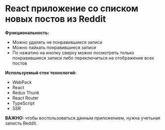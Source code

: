 # React приложение со списком новых постов из Reddit

**Функциональность:**

- Можно удалять не понравившиеся записи
- Можно лайкать понравившиеся записи
- По нажатию на кнопку сверху можно посмотреть только понравившиеся записи либо переключиться на отображение всех постов

**Используемый стек технологий:**

- WebPack
- React
- Redux Thunk
- React Router
- TypeScript
- SSR

**ВАЖНО:** чтобы воспользоваться данным приложением, нужна учетьная записть Reddit.
